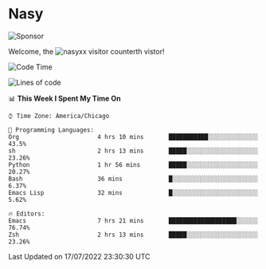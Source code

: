 # Nasy

<!--
<p align="center">
<img height="200" src="https://github-readme-stats.vercel.app/api?username=nasyxx&count_private=true&show_icons=true&theme=dracula&include_all_commits=true"/>
<img height="200" src="https://github-readme-stats.vercel.app/api/top-langs/?username=nasyxx&theme=dracula&hide=html,jupyter+notebook&count_private=true&show_icons=true"/>
</p>

  
----------------
-->

![Sponsor](https://img.shields.io/static/v1.svg?label=Sponsor&message=%E2%9D%A4&logo=GitHub&style=flat&color=pink)
 
Welcome, the ![nasyxx visitor counter](https://count.getloli.com/get/@nasyxx?theme=rule34)th vistor!
 
<!--START_SECTION:waka-->
![Code Time](http://img.shields.io/badge/Code%20Time-2%2C517%20hrs%2053%20mins-blue)

![Lines of code](https://img.shields.io/badge/From%20Hello%20World%20I%27ve%20Written-5%20Million%20lines%20of%20code-blue)

📊 **This Week I Spent My Time On** 

```text
⌚︎ Time Zone: America/Chicago

💬 Programming Languages: 
Org                      4 hrs 10 mins       ███████████░░░░░░░░░░░░░░   43.5% 
sh                       2 hrs 13 mins       █████░░░░░░░░░░░░░░░░░░░░   23.26% 
Python                   1 hr 56 mins        █████░░░░░░░░░░░░░░░░░░░░   20.27% 
Bash                     36 mins             █░░░░░░░░░░░░░░░░░░░░░░░░   6.37% 
Emacs Lisp               32 mins             █░░░░░░░░░░░░░░░░░░░░░░░░   5.62%

🔥 Editors: 
Emacs                    7 hrs 21 mins       ███████████████████░░░░░░   76.74% 
Zsh                      2 hrs 13 mins       █████░░░░░░░░░░░░░░░░░░░░   23.26%

```


 Last Updated on 17/07/2022 23:30:30 UTC
<!--END_SECTION:waka-->

<!-- ![visitors](https://visitor-badge.laobi.icu/badge?page_id=nasyxx.nasyxx) -->
